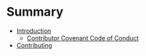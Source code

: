 # Summary

* [Introduction](README.md)
   * [Contributor Covenant Code of Conduct](code-of-conduct.md)
* [Contributing](contributing.md)

